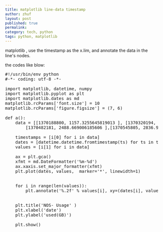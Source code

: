 ```yaml
---
title: matplotlib line-data timestamp
author: zhuf
layout: post
published: true
permalink: 
category: tech, python
tags: python, matplotlib
---
```


matplotlib , use the timestamp as the x.lim, and annotate the data in the line's nodes.

the codes like blow:

<pre>
#!/usr/bin/env python
#-*- coding: utf-8 -*-

import matplotlib, datetime, numpy
import matplotlib.pyplot as plt
import matplotlib.dates as md
matplotlib.rcParams['font.size'] = 10
matplotlib.rcParams['figure.figsize'] = (7, 6)

def a():
	data = [[1370188800, 1157.3255645819013 ], [1370320194, 1824.312625642866 ],[1370396815, 2157.3255645819013 ],
		[1370482181, 2488.669006185606 ],[1370545805, 2836.9388138828804 ]]

	timestamps = [i[0] for i in data]
	dates = [datetime.datetime.fromtimestamp(ts) for ts in timestamps]
	values = [i[1] for i in data]

	ax = plt.gca()
	xfmt = md.DateFormatter('%m-%d')
	ax.xaxis.set_major_formatter(xfmt)
	plt.plot(dates, values,  marker='*', linewidth=1)


	for i in range(len(values)):
		plt.annotate('%.2f' % values[i], xy=(dates[i], values[i]))
	

	plt.title('NOS- Usage' )
	plt.xlabel('date')
	plt.ylabel('used(GB)')

	plt.show()

</pre>